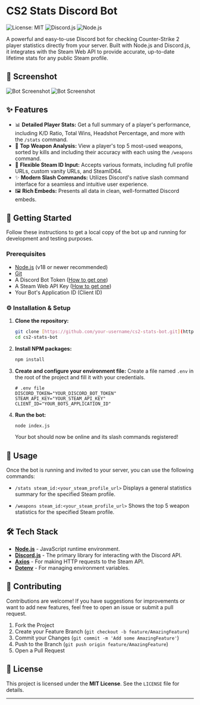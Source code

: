 # CS2 Stats Discord Bot

![License: MIT](https://img.shields.io/badge/License-MIT-yellow.svg)
![Discord.js](https://img.shields.io/badge/Discord.js-v14-7289DA?logo=discord&logoColor=white)
![Node.js](https://img.shields.io/badge/Node.js-18.x-339933?logo=node.js&logoColor=white)

A powerful and easy-to-use Discord bot for checking Counter-Strike 2 player statistics directly from your server. Built with Node.js and Discord.js, it integrates with the Steam Web API to provide accurate, up-to-date lifetime stats for any public Steam profile.

## 📸 Screenshot

![Bot Screenshot](https://imgur.com/a/8rxe3qN.png)
![Bot Screenshot](https://imgur.com/2HLPPKV.png)

## ✨ Features

- 📊 **Detailed Player Stats:** Get a full summary of a player's performance, including K/D Ratio, Total Wins, Headshot Percentage, and more with the `/stats` command.
- 🔫 **Top Weapon Analysis:** View a player's top 5 most-used weapons, sorted by kills and including their accuracy with each using the `/weapons` command.
- 🔗 **Flexible Steam ID Input:** Accepts various formats, including full profile URLs, custom vanity URLs, and SteamID64.
- ✨ **Modern Slash Commands:** Utilizes Discord's native slash command interface for a seamless and intuitive user experience.
- 🖼️ **Rich Embeds:** Presents all data in clean, well-formatted Discord embeds.

## 🚀 Getting Started

Follow these instructions to get a local copy of the bot up and running for development and testing purposes.

### Prerequisites

- [Node.js](https://nodejs.org/) (v18 or newer recommended)
- [Git](https://git-scm.com/)
- A Discord Bot Token ([How to get one](https://discordjs.guide/preparations/setting-up-a-bot-application.html))
- A Steam Web API Key ([How to get one](https://steamcommunity.com/dev/apikey))
- Your Bot's Application ID (Client ID)

### ⚙️ Installation & Setup

1.  **Clone the repository:**

    ```sh
    git clone [https://github.com/your-username/cs2-stats-bot.git](https://github.com/your-username/cs2-stats-bot.git)
    cd cs2-stats-bot
    ```

2.  **Install NPM packages:**

    ```sh
    npm install
    ```

3.  **Create and configure your environment file:**
    Create a file named `.env` in the root of the project and fill it with your credentials.

    ```env
    # .env file
    DISCORD_TOKEN="YOUR_DISCORD_BOT_TOKEN"
    STEAM_API_KEY="YOUR_STEAM_API_KEY"
    CLIENT_ID="YOUR_BOTS_APPLICATION_ID"
    ```

4.  **Run the bot:**
    ```sh
    node index.js
    ```
    Your bot should now be online and its slash commands registered!

## 🤖 Usage

Once the bot is running and invited to your server, you can use the following commands:

- `/stats steam_id:<your_steam_profile_url>`
  Displays a general statistics summary for the specified Steam profile.

- `/weapons steam_id:<your_steam_profile_url>`
  Shows the top 5 weapon statistics for the specified Steam profile.

## 🛠️ Tech Stack

- **[Node.js](https://nodejs.org/)** - JavaScript runtime environment.
- **[Discord.js](https://discord.js.org/)** - The primary library for interacting with the Discord API.
- **[Axios](https://axios-http.com/)** - For making HTTP requests to the Steam API.
- **[Dotenv](https://www.npmjs.com/package/dotenv)** - For managing environment variables.

## 🤝 Contributing

Contributions are welcome! If you have suggestions for improvements or want to add new features, feel free to open an issue or submit a pull request.

1.  Fork the Project
2.  Create your Feature Branch (`git checkout -b feature/AmazingFeature`)
3.  Commit your Changes (`git commit -m 'Add some AmazingFeature'`)
4.  Push to the Branch (`git push origin feature/AmazingFeature`)
5.  Open a Pull Request

## 📜 License

This project is licensed under the **MIT License**. See the `LICENSE` file for details.

---
